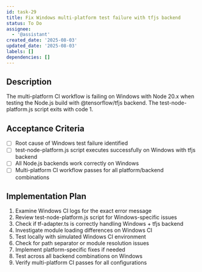 ```yaml
---
id: task-29
title: Fix Windows multi-platform test failure with tfjs backend
status: To Do
assignee:
  - '@assistant'
created_date: '2025-08-03'
updated_date: '2025-08-03'
labels: []
dependencies: []
---
```


## Description

The multi-platform CI workflow is failing on Windows with Node 20.x when testing the Node.js build with @tensorflow/tfjs backend. The test-node-platform.js script exits with code 1.

## Acceptance Criteria

- [ ] Root cause of Windows test failure identified
- [ ] test-node-platform.js script executes successfully on Windows with tfjs backend
- [ ] All Node.js backends work correctly on Windows
- [ ] Multi-platform CI workflow passes for all platform/backend combinations

## Implementation Plan

1. Examine Windows CI logs for the exact error message
2. Review test-node-platform.js script for Windows-specific issues
3. Check if tf-adapter.ts is correctly handling Windows + tfjs backend
4. Investigate module loading differences on Windows CI
5. Test locally with simulated Windows CI environment
6. Check for path separator or module resolution issues
7. Implement platform-specific fixes if needed
8. Test across all backend combinations on Windows
9. Verify multi-platform CI passes for all configurations
